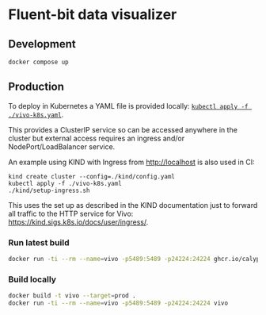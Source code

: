 # Fluent-bit data visualizer

## Development

```bash
docker compose up
```

## Production

To deploy in Kubernetes a YAML file is provided locally: [`kubectl apply -f ./vivo-k8s.yaml`](./vivo-k8s.yaml).

This provides a ClusterIP service so can be accessed anywhere in the cluster but external access requires an ingress and/or NodePort/LoadBalancer service.

An example using KIND with Ingress from <http://localhost> is also used in CI:

```shell
kind create cluster --config=./kind/config.yaml
kubectl apply -f ./vivo-k8s.yaml
./kind/setup-ingress.sh
```

This uses the set up as described in the KIND documentation just to forward all traffic to the HTTP service for Vivo: <https://kind.sigs.k8s.io/docs/user/ingress/>.

### Run latest build

```bash
docker run -ti --rm --name=vivo -p5489:5489 -p24224:24224 ghcr.io/calyptia/vivo
```

### Build locally

```bash
docker build -t vivo --target=prod .
docker run -ti --rm --name=vivo -p5489:5489 -p24224:24224 vivo
```
